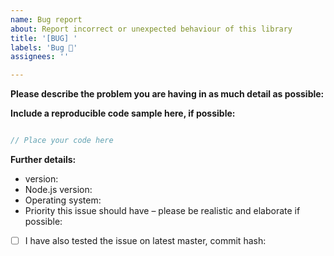 ```yaml
---
name: Bug report
about: Report incorrect or unexpected behaviour of this library
title: '[BUG] '
labels: 'Bug 👾'
assignees: ''

---
```


**Please describe the problem you are having in as much detail as possible:**


**Include a reproducible code sample here, if possible:**
```js

// Place your code here

```

**Further details:**
- version:
- Node.js version:
- Operating system:
- Priority this issue should have – please be realistic and elaborate if possible:

<!--
If this applies to you, please check the respective checkbox: [ ] becomes [x].
You don't have to modify the text to suit your particular situation – if you want to
elaborate, please do so in the description.
While it's not a requirement to test your issue on the master branch, it would make fixing
the problem a lot easier for us, so please do so if possible.
-->

- [ ] I have also tested the issue on latest master, commit hash:

